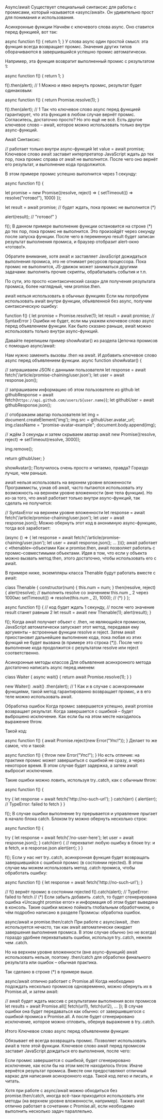 Async/await
Существует специальный синтаксис для работы с промисами, который называется «async/await». Он удивительно прост для понимания и использования.

Асинхронные функции
Начнём с ключевого слова async. Оно ставится перед функцией, вот так:

async function f() {
return 1;
}
У слова async один простой смысл: эта функция всегда возвращает промис. Значения других типов оборачиваются в завершившийся успешно промис автоматически.

Например, эта функция возвратит выполненный промис с результатом 1:

async function f() {
return 1;
}

f().then(alert); // 1
Можно и явно вернуть промис, результат будет одинаковым:

async function f() {
return Promise.resolve(1);
}

f().then(alert); // 1
Так что ключевое слово async перед функцией гарантирует, что эта функция в любом случае вернёт промис. Согласитесь, достаточно просто? Но это ещё не всё. Есть другое ключевое слово – await, которое можно использовать только внутри async-функций.

Await
Синтаксис:

// работает только внутри async–функций
let value = await promise;
Ключевое слово await заставит интерпретатор JavaScript ждать до тех пор, пока промис справа от await не выполнится. После чего оно вернёт его результат, и выполнение кода продолжится.

В этом примере промис успешно выполнится через 1 секунду:

async function f() {

let promise = new Promise((resolve, reject) => {
setTimeout(() => resolve("готово!"), 1000)
});

let result = await promise; // будет ждать, пока промис не выполнится (\*)

alert(result); // "готово!"
}

f();
В данном примере выполнение функции остановится на строке (\*) до тех пор, пока промис не выполнится. Это произойдёт через секунду после запуска функции. После чего в переменную result будет записан результат выполнения промиса, и браузер отобразит alert-окно «готово!».

Обратите внимание, хотя await и заставляет JavaScript дожидаться выполнения промиса, это не отнимает ресурсов процессора. Пока промис не выполнится, JS-движок может заниматься другими задачами: выполнять прочие скрипты, обрабатывать события и т.п.

По сути, это просто «синтаксический сахар» для получения результата промиса, более наглядный, чем promise.then.

await нельзя использовать в обычных функциях
Если мы попробуем использовать await внутри функции, объявленной без async, получим синтаксическую ошибку:

function f() {
let promise = Promise.resolve(1);
let result = await promise; // SyntaxError
}
Ошибки не будет, если мы укажем ключевое слово async перед объявлением функции. Как было сказано раньше, await можно использовать только внутри async–функций.

Давайте перепишем пример showAvatar() из раздела Цепочка промисов с помощью async/await:

Нам нужно заменить вызовы .then на await.
И добавить ключевое слово async перед объявлением функции.
async function showAvatar() {

// запрашиваем JSON с данными пользователя
let response = await fetch('/article/promise-chaining/user.json');
let user = await response.json();

// запрашиваем информацию об этом пользователе из github
let githubResponse = await fetch(`https://api.github.com/users/${user.name}`);
let githubUser = await githubResponse.json();

// отображаем аватар пользователя
let img = document.createElement('img');
img.src = githubUser.avatar_url;
img.className = "promise-avatar-example";
document.body.append(img);

// ждём 3 секунды и затем скрываем аватар
await new Promise((resolve, reject) => setTimeout(resolve, 3000));

img.remove();

return githubUser;
}

showAvatar();
Получилось очень просто и читаемо, правда? Гораздо лучше, чем раньше.

await нельзя использовать на верхнем уровне вложенности
Программисты, узнав об await, часто пытаются использовать эту возможность на верхнем уровне вложенности (вне тела функции). Но из-за того, что await работает только внутри async–функций, так сделать не получится:

// SyntaxError на верхнем уровне вложенности
let response = await fetch('/article/promise-chaining/user.json');
let user = await response.json();
Можно обернуть этот код в анонимную async–функцию, тогда всё заработает:

(async () => {
let response = await fetch('/article/promise-chaining/user.json');
let user = await response.json();
...
})();
await работает с «thenable»–объектами
Как и promise.then, await позволяет работать с промис–совместимыми объектами. Идея в том, что если у объекта можно вызвать метод then, этого достаточно, чтобы использовать его с await.

В примере ниже, экземпляры класса Thenable будут работать вместе с await:

class Thenable {
constructor(num) {
this.num = num;
}
then(resolve, reject) {
alert(resolve);
// выполнить resolve со значением this.num _ 2 через 1000мс
setTimeout(() => resolve(this.num _ 2), 1000); // (\*)
}
};

async function f() {
// код будет ждать 1 секунду,
// после чего значение result станет равным 2
let result = await new Thenable(1);
alert(result);
}

f();
Когда await получает объект с .then, не являющийся промисом, JavaScript автоматически запускает этот метод, передавая ему аргументы – встроенные функции resolve и reject. Затем await приостановит дальнейшее выполнение кода, пока любая из этих функций не будет вызвана (в примере это строка (\*)). После чего выполнение кода продолжится с результатом resolve или reject соответственно.

Асинхронные методы классов
Для объявления асинхронного метода достаточно написать async перед именем:

class Waiter {
async wait() {
return await Promise.resolve(1);
}
}

new Waiter()
.wait()
.then(alert); // 1
Как и в случае с асинхронными функциями, такой метод гарантированно возвращает промис, и в его теле можно использовать await.

Обработка ошибок
Когда промис завершается успешно, await promise возвращает результат. Когда завершается с ошибкой – будет выброшено исключение. Как если бы на этом месте находилось выражение throw.

Такой код:

async function f() {
await Promise.reject(new Error("Упс!"));
}
Делает то же самое, что и такой:

async function f() {
throw new Error("Упс!");
}
Но есть отличие: на практике промис может завершиться с ошибкой не сразу, а через некоторое время. В этом случае будет задержка, а затем await выбросит исключение.

Такие ошибки можно ловить, используя try..catch, как с обычным throw:

async function f() {

try {
let response = await fetch('http://no-such-url');
} catch(err) {
alert(err); // TypeError: failed to fetch
}
}

f();
В случае ошибки выполнение try прерывается и управление прыгает в начало блока catch. Блоком try можно обернуть несколько строк:

async function f() {

try {
let response = await fetch('/no-user-here');
let user = await response.json();
} catch(err) {
// перехватит любую ошибку в блоке try: и в fetch, и в response.json
alert(err);
}
}

f();
Если у нас нет try..catch, асинхронная функция будет возвращать завершившийся с ошибкой промис (в состоянии rejected). В этом случае мы можем использовать метод .catch промиса, чтобы обработать ошибку:

async function f() {
let response = await fetch('http://no-such-url');
}

// f() вернёт промис в состоянии rejected
f().catch(alert); // TypeError: failed to fetch // (\*)
Если забыть добавить .catch, то будет сгенерирована ошибка «Uncaught promise error» и информация об этом будет выведена в консоль. Такие ошибки можно поймать глобальным обработчиком, о чём подробно написано в разделе Промисы: обработка ошибок.

async/await и promise.then/catch
При работе с async/await, .then используется нечасто, так как await автоматически ожидает завершения выполнения промиса. В этом случае обычно (но не всегда) гораздо удобнее перехватывать ошибки, используя try..catch, нежели чем .catch.

Но на верхнем уровне вложенности (вне async–функций) await использовать нельзя, поэтому .then/catch для обработки финального результата или ошибок – обычная практика.

Так сделано в строке (\*) в примере выше.

async/await отлично работает с Promise.all
Когда необходимо подождать несколько промисов одновременно, можно обернуть их в Promise.all, и затем await:

// await будет ждать массив с результатами выполнения всех промисов
let results = await Promise.all([
fetch(url1),
fetch(url2),
...
]);
В случае ошибки она будет передаваться как обычно: от завершившегося с ошибкой промиса к Promise.all. А после будет сгенерировано исключение, которое можно отловить, обернув выражение в try..catch.

Итого
Ключевое слово async перед объявлением функции:

Обязывает её всегда возвращать промис.
Позволяет использовать await в теле этой функции.
Ключевое слово await перед промисом заставит JavaScript дождаться его выполнения, после чего:

Если промис завершается с ошибкой, будет сгенерировано исключение, как если бы на этом месте находилось throw.
Иначе вернётся результат промиса.
Вместе они предоставляют отличный каркас для написания асинхронного кода. Такой код легко и писать, и читать.

Хотя при работе с async/await можно обходиться без promise.then/catch, иногда всё-таки приходится использовать эти методы (на верхнем уровне вложенности, например). Также await отлично работает в сочетании с Promise.all, если необходимо выполнить несколько задач параллельно.
